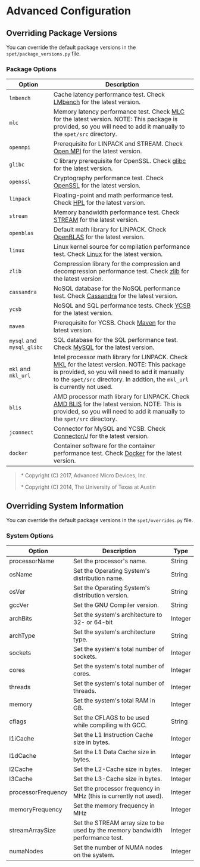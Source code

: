 # Advanced Configuration

## Overriding Package Versions

You can override the default package versions in the
`spet/package_versions.py` file.

### Package Options

| Option                    | Description                                                                                                                                                                                                                                                           |
| ------------------------- | --------------------------------------------------------------------------------------------------------------------------------------------------------------------------------------------------------------------------------------------------------------------- |
| `lmbench`                 | Cache latency performance test. Check [LMbench](http://www.bitmover.com/lmbench/get_lmbench.html) for the latest version.                                                                                                                                             |
| `mlc`                     | Memory latency performance test. Check [MLC](https://software.intel.com/en-us/articles/intelr-memory-latency-checker) for the latest version. NOTE: This package is provided, so you will need to add it manually to the `spet/src` directory.                        |
| `openmpi`                 | Prerequisite for LINPACK and STREAM. Check [Open MPI](http://www.open-mpi.org/software) for the latest version.                                                                                                                                                       |
| `glibc`                   | C library prerequisite for OpenSSL. Check [glibc](https://ftp.gnu.org/gnu/glibc/) for the latest version.                                                                                                                                                             |
| `openssl`                 | Cryptography performance test. Check [OpenSSL](https://www.openssl.org/source/) for the latest version.                                                                                                                                                               |
| `linpack`                 | Floating-point and math performance test. Check [HPL](http://www.netlib.org/benchmark/hpl/) for the latest version.                                                                                                                                                   |
| `stream`                  | Memory bandwidth performance test. Check [STREAM](https://www.cs.virginia.edu/stream/FTP/Code/stream.c) for the latest version.                                                                                                                                       |
| `openblas`                | Default math library for LINPACK. Check [OpenBLAS](http://www.openblas.net/) for the latest version.                                                                                                                                                                  |
| `linux`                   | Linux kernel source for compilation performance test. Check [Linux](http://www.kernel.org/pub/linux/kernel/) for the latest version.                                                                                                                                  |
| `zlib`                    | Compression library for the compression and decompression performance test. Check [zlib](https://zlib.net/) for the latest version.                                                                                                                                   |
| `cassandra`               | NoSQL database for the NoSQL performance test. Check [Cassandra](http://cassandra.apache.org/download/) for the latest version.                                                                                                                                       |
| `ycsb`                    | NoSQL and SQL performance tests. Check [YCSB](https://github.com/brianfrankcooper/YCSB/releases) for the latest version.                                                                                                                                              |
| `maven`                   | Prerequisite for YCSB. Check [Maven](https://maven.apache.org/download.cgi) for the latest version.                                                                                                                                                                   |
| `mysql` and `mysql_glibc` | SQL database for the SQL performance test. Check [MySQL](https://dev.mysql.com/downloads/mysql) for the latest version.                                                                                                                                               |
| `mkl` and `mkl_url`       | Intel processor math library for LINPACK. Check [MKL](https://software.intel.com/en-us/mkl) for the latest version. NOTE: This package is provided, so you will need to add it manually to the `spet/src` directory. In addtion, the `mkl_url` is currently not used. |
| `blis`                    | AMD processor math library for LINPACK. Check [AMD BLIS](http://developer.amd.com/amd-cpu-libraries/blas-library/) for the latest version. NOTE: This is provided, so you will need to add it manually to the `spet/src` directory.                                   |
| `jconnect`                | Connector for MySQL and YCSB. Check [Connector/J](https://dev.mysql.com/downloads/connector/j/) for the latest version.                                                                                                                                               |
| `docker`                  | Container software for the container performance test. Check [Docker](https://download.docker.com/linux/static/stable/x86_64/) for the latest version.                                                                                                                |

> \* Copyright (C) 2017, Advanced Micro Devices, Inc.
>
> \* Copyright (C) 2014, The University of Texas at Austin

## Overriding System Information

You can override the default package versions in the `spet/overrides.py`
file.

### System Options

| Option             | Description                                                                    | Type    |
| ------------------ | ------------------------------------------------------------------------------ | ------- |
| processorName      | Set the processor's name.                                                      | String  |
| osName             | Set the Operating System's distribution name.                                  | String  |
| osVer              | Set the Operating System's distribution version.                               | String  |
| gccVer             | Set the GNU Compiler version.                                                  | String  |
| archBits           | Set the system's architecture to 32- or 64-bit                                 | Integer |
| archType           | Set the system's architecture type.                                            | String  |
| sockets            | Set the system's total number of sockets.                                      | Integer |
| cores              | Set the system's total number of cores.                                        | Integer |
| threads            | Set the system's total number of threads.                                      | Integer |
| memory             | Set the system's total RAM in GB.                                              | Integer |
| cflags             | Set the CFLAGS to be used while compiling with GCC.                            | String  |
| l1iCache           | Set the L1 Instruction Cache size in bytes.                                    | Integer |
| l1dCache           | Set the L1 Data Cache size in bytes.                                           | Integer |
| l2Cache            | Set the L2-Cache size in bytes.                                                | Integer |
| l3Cache            | Set the L3-Cache size in bytes.                                                | Integer |
| processorFrequency | Set the processor frequency in MHz (this is currently not used).               | Integer |
| memoryFrequency    | Set the memory frequency in MHz                                                | Integer |
| streamArraySize    | Set the STREAM array size to be used by the memory bandwidth performance test. | Integer |
| numaNodes          | Set the number of NUMA nodes on the system.                                    | Integer |
